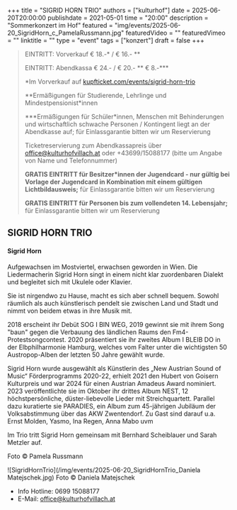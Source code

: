 +++
title = "SIGRID HORN TRIO"
authors = ["kulturhof"]
date = 2025-06-20T20:00:00
publishdate = 2021-05-01
time = "20:00"
description = "Sommerkonzert im Hof"
featured = "img/events/2025-06-20_SigridHorn_c_PamelaRussmann.jpg"
featuredVideo = ""
featuredVimeo = ""
linktitle = ""
type = "event"
tags = ["konzert"]
draft = false
+++

> EINTRITT: Vorverkauf € 18.-\* / € 16.- \*\*
> 
> EINTRITT: Abendkassa € 24.- / € 20.- \*\* € 8.-\*\*\*
>
> \*Im Vorverkauf auf [kupfticket.com/events/sigrid-horn-trio](https://kupfticket.com/events/sigrid-horn-trio)
>
> \*\*Ermäßigungen für Studierende, Lehrlinge und Mindestpensionist\*innen
> 
> \*\*\*Ermäßigungen für Schüler\*innen, Menschen mit Behinderungen und wirtschaftlich schwache Personen / Kontingent liegt an der Abendkasse auf; für Einlassgarantie bitten wir um Reservierung
>
> Ticketreservierung zum Abendkassapreis über office@kulturhofvillach.at oder +43699/15088177 (bitte um Angabe von Name und Telefonnummer)
>
> **GRATIS EINTRITT für Besitzer\*innen der Jugendcard - nur gültig bei Vorlage der Jugendcard in Kombination mit einem gültigen Lichtbildausweis;** für Einlassgarantie bitten wir um Reservierung
>
> **GRATIS EINTRITT für Personen bis zum vollendeten 14. Lebensjahr;** für Einlassgarantie bitten wir um Reservierung

## SIGRID HORN TRIO

#### Sigrid Horn
Aufgewachsen im Mostviertel, erwachsen geworden in Wien. Die Liedermacherin Sigrid Horn singt in einem nicht klar zuordenbaren Dialekt und begleitet sich mit Ukulele oder Klavier.

Sie ist nirgendwo zu Hause, macht es sich aber schnell bequem. Sowohl räumlich als auch künstlerisch pendelt sie zwischen Land und Stadt und nimmt von beidem etwas in ihre Musik mit.

2018 erscheint ihr Debüt SOG I BIN WEG, 2019 gewinnt sie mit ihrem Song "baun" gegen die Verbauung des ländlichen Raums den Fm4-Protestsongcontest. 2020 präsentiert sie ihr zweites Album I BLEIB DO in der Elbphilharmonie Hamburg, welches vom Falter unter die wichtigsten 50 Austropop-Alben der letzten 50 Jahre gewählt wurde.

Sigrid Horn wurde ausgewählt als Künstlerin des „New Austrian Sound of Music“ Förderprogramms 2020-22, erhielt 2021 den Hubert von Goisern Kulturpreis und war 2024 für einen Austrian Amadeus Award nominiert.
​
2023 veröffentlichte sie im Oktober ihr drittes Album NEST, 12 höchstpersönliche, düster-liebevolle Lieder mit  Streichquartett. Parallel dazu kuratierte sie PARADIES, ein Album zum 45-jährigen Jubiläum der Volksabstimmung über das AKW Zwentendorf. Zu Gast sind darauf u.a. Ernst Molden, Yasmo, Ina Regen, Anna Mabo uvm

Im Trio tritt Sigrid Horn gemeinsam mit Bernhard Scheiblauer und Sarah Metzler auf.

Foto © Pamela Russmann

![SigridHornTrio](/img/events/2025-06-20_SigridHornTrio_Daniela Matejschek.jpg)
Foto © Daniela Matejschek


- Info Hotline: 0699 15088177 
- E-Mail: office@kulturhofvillach.at

